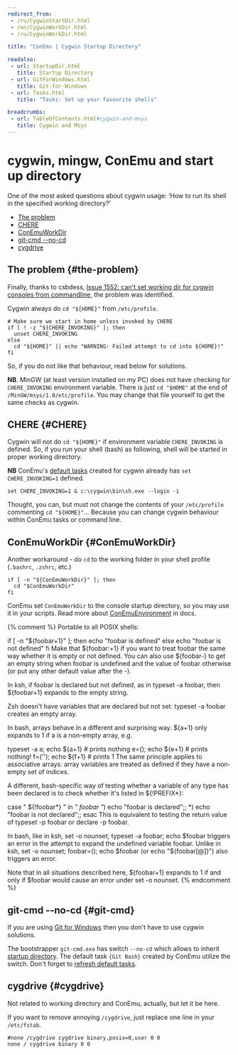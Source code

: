 ```yaml
---
redirect_from:
 - /ru/CygwinStartDir.html
 - /en/CygwinWorkDir.html
 - /ru/CygwinWorkDir.html

title: "ConEmu | Cygwin Startup Directory"

readalso:
 - url: StartupDir.html
   title: Startup Directory
 - url: GitForWindows.html
   title: Git-for-Windows
 - url: Tasks.html
   title: "Tasks: Set up your favourite shells"

breadcrumbs:
 - url: TableOfContents.html#cygwin-and-msys
   title: Cygwin and Msys
---
```


# cygwin, mingw, ConEmu and start up directory

One of the most asked questions about cygwin usage:
‘How to run its shell in the specified working directory?’

* [The problem](#the-problem)
* [CHERE](#CHERE)
* [ConEmuWorkDir](#ConEmuWorkDir)
* [git-cmd --no-cd](#git-cmd)
* [cygdrive](#cygdrive)



## The problem  {#the-problem}

Finally, thanks to csbdess,
[Issue 1552: can't set working dir for cygwin consoles from commandline](https://github.com/Maximus5/conemu-old-issues/issues/1552#15),
the problem was identified.

Cygwin always do `cd "${HOME}"` from `/etc/profile`.

~~~
# Make sure we start in home unless invoked by CHERE
if [ ! -z "${CHERE_INVOKING}" ]; then
  unset CHERE_INVOKING
else
  cd "${HOME}" || echo "WARNING: Failed attempt to cd into ${HOME}!"
fi
~~~

So, if you do not like that behaviour, read below for solutions.

**NB**. MinGW (at least version installed on my PC)
does not have checking for `CHERE_INVOKING` environment variable.
There is just `cd "$HOME"` at the end of `/MinGW/msys/1.0/etc/profile`.
You may change that file yourself to get the same checks as cygwin.



## CHERE  {#CHERE}

Cygwin will not do `cd "${HOME}"` if environment variable `CHERE_INVOKING` is defined.
So, if you run your shell (bash) as following, shell will be started in proper working directory.

**NB** ConEmu's [default tasks](Tasks.html) created for cygwin already has `set CHERE_INVOKING=1` defined.

~~~
set CHERE_INVOKING=1 & c:\cygwin\bin\sh.exe --login -i
~~~

Thought, you can, but must not change the contents of your `/etc/profile`
commenting `cd "${HOME}"`...
Because you can change cygwin behaviour within ConEmu tasks or command line.



## ConEmuWorkDir  {#ConEmuWorkDir}

Another workaround - do `cd` to the working folder in your
shell profile (`.bashrc`, `.zshrc`, etc.)

~~~
if [ -n "${ConEmuWorkDir}" ]; then
  cd "$ConEmuWorkDir"
fi
~~~

ConEmu set `ConEmuWorkDir` to the console startup directory,
so you may use it in your scripts.
Read more about [ConEmuEnvironment](ConEmuEnvironment.html) in docs.


{% comment %}
Portable to all POSIX shells:


if [ -n "${foobar+1}" ]; then
   echo "foobar is defined"
 else
   echo "foobar is not defined"
 fi
 Make that ${foobar:+1} if you want to treat foobar the same way whether it is empty or not defined. You can also use ${foobar-} to get an empty string when foobar is undefined and the value of foobar otherwise (or put any other default value after the -).


In ksh, if foobar is declared but not defined, as in typeset -a foobar, then ${foobar+1} expands to the empty string.


Zsh doesn't have variables that are declared but not set: typeset -a foobar creates an empty array.


In bash, arrays behave in a different and surprising way. ${a+1} only expands to 1 if a is a non-empty array, e.g.


typeset -a a; echo ${a+1}    # prints nothing
 e=(); echo ${e+1}            # prints nothing!
 f=(''); echo ${f+1}          # prints 1
 The same principle applies to associative arrays: array variables are treated as defined if they have a non-empty set of indices.


A different, bash-specific way of testing whether a variable of any type has been declared is to check whether it's listed in ${!PREFIX*}:


case " ${!foobar*} " in
   *" foobar "*) echo "foobar is declared";;
   *) echo "foobar is not declared";;
 esac
 This is equivalent to testing the return value of typeset -p foobar or declare -p foobar.


In bash, like in ksh, set -o nounset; typeset -a foobar; echo $foobar triggers an error in the attempt to expand the undefined variable foobar. Unlike in ksh, set -o nounset; foobar=(); echo $foobar (or echo "${foobar[@]}") also triggers an error.


Note that in all situations described here, ${foobar+1} expands to 1 if and only if $foobar would cause an error under set -o nounset.
{% endcomment %}



## git-cmd --no-cd  {#git-cmd}

If you are using [Git for Windows](GitForWindows.html) then you don't have to use cygwin solutions.

The bootstrapper `git-cmd.exe` has switch `--no-cd` which allows to
inherit [startup directory](StartupDir.html).
The default task `{Git Bash}` created by ConEmu utilize the switch.
Don't forget to [refresh default tasks](Tasks.html#add-default-tasks).




## cygdrive  {#cygdrive}

Not related to working directory and ConEmu, actually, but let it be here.

If you want to remove annoying `/cygdrive`,
just replace one line in your `/etc/fstab`.

~~~
#none /cygdrive cygdrive binary,posix=0,user 0 0
none / cygdrive binary 0 0
~~~

